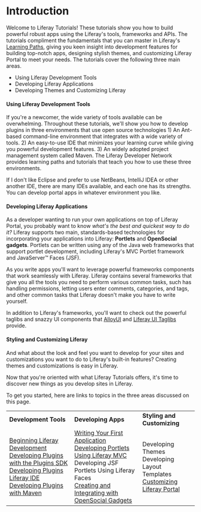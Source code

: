 # Introduction [](id=tutorials-lp-6-2-develop-tutorial)

Welcome to Liferay Tutorials! 
These tutorials show you how to build powerful robust apps using the
Liferay's tools, frameworks and APIs. The tutorials compliment the fundamentals
that you can master in Liferay's
[Learning Paths](/learning-paths/-/knowledge_base/learning-paths-lp-6-2-develop-learnpath),
giving you keen insight into development features for building top-notch apps,
designing stylish themes, and customizing Liferay Portal to meet your needs. The
tutorials cover the following three main areas. 

- Using Liferay Development Tools
- Developing Liferay Applications
- Developing Themes and Customizing Liferay

#### Using Liferay Development Tools

If you're a newcomer, the wide variety of tools available can be overwhelming.
Throughout these tutorials, we'll show you how to develop plugins in three
environments that use open source technologies 1) An Ant-based command-line
environment that integrates with a wide variety of tools. 2) An easy-to-use IDE
that minimizes your learning curve while giving you powerful development
features. 3) An widely adopted project management system called Maven. The
Liferay Developer Network provides learning paths and tutorials that teach you
how to use these three environments. 

If I don't like Eclipse and prefer to use NetBeans, IntelliJ IDEA or other
another IDE, there are many IDEs available, and each one has its strengths. You
can develop portal apps in whatever environment you like. 

#### Developing Liferay Applications

As a developer wanting to run your own applications on top of Liferay Portal,
you probably want to know *what's the best and quickest way to do it?* Liferay
supports two main, standards-based technologies for incorporating your
applications into Liferay: **Portlets** and **OpenSocial gadgets**. Portlets can
be written using any of the Java web frameworks that support portlet
development, including Liferay's MVC Portlet framework and JavaServer&#8482;
Faces (JSF).

As you write apps you'll want to leverage powerful frameworks components that
work seamlessly with Liferay. Liferay contains several frameworks that give you
all the tools you need to perform various common tasks, such has handling
permissions, letting users enter comments, categories, and tags, and other
common tasks that Liferay doesn't make you have to write yourself.
<!--Here are just
a few of the framework topics the tutorials cover in detail.  

[Generating Services with Service Builder](/tutorials/-/knowledge_base/service-builder-lp-6-2-develop-tutorial)<br>
Implementing Roles and Permissions<br>
Leveraging the Asset Framework<br>
[Making Your Portlet ADT-Enabled](/tutorials/-/knowledge_base/application-display-templates-lp-6-2-develop-tutorial)
-->

In addition to Liferay's frameworks, you'll want to check out the powerful
taglibs and snazzy UI components that
[AlloyUI](/tutorials/-/knowledge_base/alloyui-lp-6-2-develop-tutorial) and
[Liferay UI Taglibs](/tutorials/-/knowledge_base/liferay-ui-taglibs-lp-6-2-develop-tutorial)
provide.

#### Styling and Customizing Liferay

And what about the look and feel you want to develop for your sites and
customizations you want to do to Liferay's built-in features? Creating themes
and customizations is easy in Liferay. 

Now that you're oriented with what Liferay Tutorials offers, it's time to
discover new things as you develop sites in Liferay. 

To get you started, here are links to topics in the three areas
discussed on this page.

<table>
<tr>
<td>
<strong>Development Tools</strong>
</td>

<td>
<strong>Developing Apps</strong>
</td>

<td>
<strong>Styling and Customizing</strong>
</td>
</tr>

<tr>
<td>
<a href="/learning-paths/-/knowledge_base/beginning-liferay-development-lp-6-2-develop-learnpath" >Beginning Liferay Development</a><br>
<a href="/tutorials/-/knowledge_base/plugins-sdk-lp-6-2-develop-tutorial" >Developing Plugins with the Plugins SDK</a><br>
<a href="/tutorials/-/knowledge_base/liferay-ide-lp-6-2-develop-tutorial" >Developing Plugins Liferay IDE</a><br>
<a href="/tutorials/-/knowledge_base/maven-lp-6-2-develop-tutorial" >Developing Plugins with Maven</a><br>
</td>

<td>
<a href="/learning-paths/-/knowledge_base/writing-your-first-liferay-application-lp-6-2-develop-learnpath" >Writing Your First Application</a><br>
<a href="/tutorials/-/knowledge_base/developing-jsp-portlets-using-liferay-mvc-lp-6-2-develop-tutorial" >Developing Portlets Using Liferay MVC</a><br>
Developing JSF Portlets Using Liferay Faces<br>
<a href="/tutorials/-/knowledge_base/creating-and-integrating-with-opensocial-liferay-portal-6-2-dev-guide-08-en" >Creating and Integrating with OpenSocial Gadgets</a>
</td>

<td>
Developing Themes<br>
Developing Layout Templates<br>
<a href="/tutorials/-/knowledge_base/customizing-liferay-portal-lp-6-2-develop-tutorial" >Customizing Liferay Portal</a><br>
</td>
</tr>
</table>

